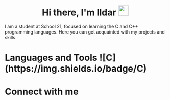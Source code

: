 <h1 align="center">Hi there, I'm Ildar 
<img src="https://github.com/blackcater/blackcater/raw/main/images/Hi.gif" height="32"/></h1>

I am a student at School 21, focused on learning the C and C++ programming languages. Here you can get acquainted with my projects and skills.

<h1>Languages and Tools</a>
![C](https://img.shields.io/badge/C)
<h1>Connect with me</a> 


